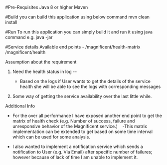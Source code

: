 #Pre-Requisites
Java 8 or higher
Maven

#Build
you can build this application using below command
mvn clean install

#Run
To run this application you can simply build it and run it using java command 
e.g. java -jar <location of jar file>

#Service details
Available end points - 
    /magnificent/health-matrix
    /magnificent/health

Assumption about the requirement
1. Need the health status in log --
    - Based on the logs if User wants to get the details of the service health 
    she will be able to see the logs with corresponding messages
  
2. Some way of getting the service availability  over the last little while.
 
Additional Info 
 - For the over all performance I have exposed another end point to get the matrix of health check (e.g. Number of success, failure and unresponsive behavior of the Magnificent service.)    
    -This matrix implementation can be extended to get based on some time interval which can be used for some analysis.
    
 - I also wanted to implement a notification service which sends a notification to User (e.g. Via Email) after specific number of failures; however because of lack of time I am unable to implement it.
 